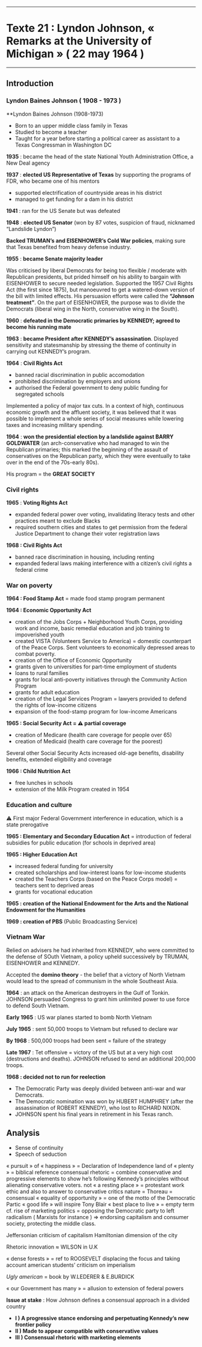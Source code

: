 ***
# Texte 21 : Lyndon Johnson, « Remarks at the University of Michigan » ( 22 may 1964 )
***
## Introduction 

### Lyndon Baines Johnson ( 1908 - 1973 )

**Lyndon Baines Johnson (1908-1973)
- Born to an upper middle class family in Texas
- Studied to become a teacher
- Taught for a year before starting a political career as assistant to a Texas Congressman in Washington DC

**1935** : became the head of the state National Youth Administration Office, a New Deal agency

**1937** : **elected US Representative of Texas** by supporting the programs of FDR, who became one of his mentors
- supported electrification of countryside areas in his district
- managed to get funding for a dam in his district

**1941** : ran for the US Senate but was defeated

**1948** : **elected US Senator** (won by 87 votes, suspicion of fraud, nicknamed “Landslide Lyndon”)

**Backed TRUMAN’s and EISENHOWER’s Cold War policies**, making sure that Texas benefited from heavy defense industry. 

**1955** : **became Senate majority leader**

Was criticised by liberal Democrats for being too flexible / moderate with Republican presidents, but prided himself on his ability to bargain with EISENHOWER to secure needed legislation. Supported the 1957 Civil Rights Act (the first since 1875), but manoeuvred to get a watered-down version of the bill with limited effects. His persuasion efforts were called the **“Johnson treatment”**. On the part of EISENHOWER, the purpose was to divide the Democrats (liberal wing in the North, conservative wing in the South). 

**1960** : **defeated in the Democratic primaries by KENNEDY; agreed to become his running mate**

**1963** : **became President after KENNEDY’s assassination**. Displayed sensitivity and statesmanship by stressing the theme of continuity in carrying out KENNEDY’s program. 

**1964** : **Civil Rights Act**
- banned racial discrimination in public accomodation 
- prohibited discrimination by employers and unions
- authorised the Federal government to deny public funding for segregated schools

Implemented a policy of major tax cuts. In a context of high, continuous economic growth and the affluent society, it was believed that it was possible to implement a whole series of social measures while lowering taxes and increasing military spending. 

**1964** : **won the presidential election by a landslide against BARRY GOLDWATER** (an arch-conservative who had managed to win the Republican primaries; this marked the beginning of the assault of conservatives on the Republican party, which they were eventually to take over in the end of the 70s-early 80s). 

His program = the **GREAT SOCIETY**

### Civil rights 

**1965** : **Voting Rights Act**
- expanded federal power over voting, invalidating literacy tests and other practices meant to exclude Blacks
- required southern cities and states to get permission from the federal Justice Department to change their voter registration laws

**1968 : Civil Rights Act**
- banned race discrimination in housing, including renting
- expanded federal laws making interference with a citizen’s civil rights a federal crime 

### War on poverty

**1964 : Food Stamp Act** = made food stamp program permanent

**1964 : Economic Opportunity Act**
- creation of the Jobs Corps + Neighborhood Youth Corps, providing work and income, basic remedial education and job training to impoverished youth
- created VISTA (Volunteers Service to America) = domestic counterpart of the Peace Corps. Sent volunteers to economically depressed areas to combat poverty. 
- creation of the Office of Economic Opportunity 
- grants given to universities for part-time employment of students
- loans to rural families
- grants for local anti-poverty initiatives through the Community Action Program
- grants for adult education 
- creation of the Legal Services Program = lawyers provided to defend the rights of low-income citizens
- expansion of the food-stamp program for low-income Americans 

**1965 :  Social Security Act = ⚠ partial coverage** 
- creation of Medicare (health care coverage for people over 65)
- creation of Medicaid (health care coverage for the poorest)

Several other Social Security Acts increased old-age benefits, disability benefits, extended eligibility and coverage 

**1966 : Child Nutrition Act**
- free lunches in schools
- extension of the Milk Program created in 1954

### Education and culture 

⚠ First major Federal Government interference in education, which is a state prerogative

**1965 :  Elementary and Secondary Education Act** = introduction of federal subsidies for public education (for schools in deprived area)

**1965 :  Higher Education Act**
- increased federal funding for university 
- created scholarships and low-interest loans for low-income students 
- created the Teachers Corps (based on the Peace Corps model) = teachers sent to deprived areas
- grants for vocational education 

**1965 : creation of the National Endowment for the Arts and the National Endowment for the Humanities** 

**1969 : creation of PBS** (Public Broadcasting Service)

### Vietnam War 
  
Relied on advisers he had inherited from KENNEDY, who were committed to the defense of SOuth Vietnam, a policy upheld successively by TRUMAN, EISENHOWER and KENNEDY. 

Accepted the **domino theory** - the belief that a victory of North Vietnam would lead to the spread of communism in the whole Southeast Asia. 

**1964** : an attack on the American destroyers in the Gulf of Tonkin. JOHNSON persuaded Congress to grant him unlimited power to use force to defend South Vietnam. 

**Early 1965** : US war planes started to bomb North Vietnam

**July 1965** : sent 50,000 troops to Vietnam but refused to declare war

**By 1968** : 500,000 troops had been sent = failure of the strategy

**Late 1967** : Tet offensive = victory of the US but at a very high cost (destructions and deaths). JOHNSON refused to send an additional 200,000 troops. 

**1968 : decided not to run for reelection**
- The Democratic Party was deeply divided between anti-war and war Democrats. 
- The Democratic nomination was won by HUBERT HUMPHREY (after the assassination of ROBERT KENNEDY), who lost to RICHARD NIXON. 
- JOHNSON spent his final years in retirement in his Texas ranch.

## Analysis 

- Sense of continuity 
- Speech of seduction 

« pursuit » of « happiness » = Declaration of Independence 
land of « plenty » = biblical reference 
consensual rhetoric = combine conservative and progressive elements to show he’s following Kennedy’s principles without alienating conservative voters. 
not « a resting place » = protestant work ethic and also to answer to conservative critics 
nature = Thoreau = consensual 
« equality of opportunity » = one of the motto of the Democratic Partic 
« good life » will inspire Tony Blair « best place to live » = empty term cf. rise of marketing politics = opposing the Democratic party to left radicalism ( Marxists for instance ) ⇒ endorsing capitalism and consumer society, protecting the middle class. 

Jeffersonian criticism of capitalism
Hamiltonian dimension of the city 

Rhetoric innovation ≈ WILSON in U.K 

« dense forests » = ref to ROOSEVELT 
displacing the focus and taking account american students’ criticism on imperialism 

*Ugly american* = book by W.LEDERER & E.BURDICK 

« our Government has many » = allusion to extension of federal powers 

**Issue at stake** : How Johnson defines a consensual approach in a divided country 
- **I ) A progressive stance endorsing and perpetuating Kennedy’s new frontier policy** 
- **II ) Made to appear compatible with conservative values** 
- **III ) Consensual rhetoric with marketing elements** 